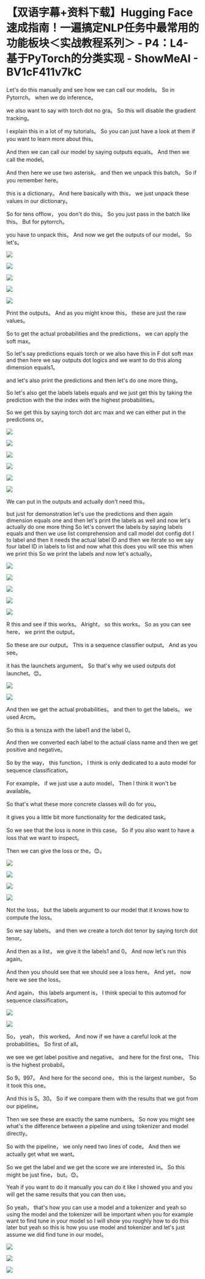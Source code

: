 # 【双语字幕+资料下载】Hugging Face速成指南！一遍搞定NLP任务中最常用的功能板块＜实战教程系列＞ - P4：L4- 基于PyTorch的分类实现 - ShowMeAI - BV1cF411v7kC

Let's do this manually and see how we can call our models。 So in Pytorrch。 when we do inference。

 we also want to say with torch dot no gra。 So this will disable the gradient tracking。

 I explain this in a lot of my tutorials。 So you can just have a look at them if you want to learn more about this。

 And then we can call our model by saying outputs equals。 And then we call the model。

 And then here we use two asterisk。 and then we unpack this batch。 So if you remember here。

 this is a dictionary。 And here basically with this， we just unpack these values in our dictionary。

 So for tens offlow， you don't do this。 So you just pass in the batch like this。 But for pytorrch。

 you have to unpack this。 And now we get the outputs of our model。 So let's。



![](img/6f843910cc38c033063518b8167635a3_1.png)

![](img/6f843910cc38c033063518b8167635a3_2.png)

![](img/6f843910cc38c033063518b8167635a3_3.png)

![](img/6f843910cc38c033063518b8167635a3_4.png)

![](img/6f843910cc38c033063518b8167635a3_5.png)

Print the outputs。 And as you might know this， these are just the raw values。

 So to get the actual probabilities and the predictions， we can apply the soft max。

 So let's say predictions equals torch or we also have this in F dot soft max and then here we say outputs dot logics and we want to do this along dimension equals1。

 and let's also print the predictions and then let's do one more thing。

 So let's also get the labels labels equals and we just get this by taking the prediction with the the index with the highest probabilities。

 So we get this by saying torch dot arc max and we can either put in the predictions or。



![](img/6f843910cc38c033063518b8167635a3_7.png)

![](img/6f843910cc38c033063518b8167635a3_8.png)

![](img/6f843910cc38c033063518b8167635a3_9.png)

![](img/6f843910cc38c033063518b8167635a3_10.png)

![](img/6f843910cc38c033063518b8167635a3_11.png)

![](img/6f843910cc38c033063518b8167635a3_12.png)

We can put in the outputs and actually don't need this。

 but just for demonstration let's use the predictions and then again dimension equals one and then let's print the labels as well and now let's actually do one more thing So let's convert the labels by saying labels equals and then we use list comprehension and call model dot config dot I to label and then it needs the actual label ID and then we iterate so we say four label ID in labels to list and now what this does you will see this when we print this So we print the labels and now let's actually。



![](img/6f843910cc38c033063518b8167635a3_14.png)

![](img/6f843910cc38c033063518b8167635a3_15.png)

![](img/6f843910cc38c033063518b8167635a3_16.png)

![](img/6f843910cc38c033063518b8167635a3_17.png)

![](img/6f843910cc38c033063518b8167635a3_18.png)

R this and see if this works。 Alright， so this works。 So as you can see here， we print the output。

 So these are our output。 This is a sequence classifier output。 And as you see。

 it has the launchets argument。 So that's why we used outputs dot launchet。😊。



![](img/6f843910cc38c033063518b8167635a3_20.png)

![](img/6f843910cc38c033063518b8167635a3_21.png)

And then we get the actual probabilities。 and then to get the labels。 we used Arcm。

 So this is a tensza with the label1 and the label 0。

 And then we converted each label to the actual class name and then we get positive and negative。

 So by the way， this function， I think is only dedicated to a auto model for sequence classification。

 For example， if we just use a auto model， Then I think it won't be available。

 So that's what these more concrete classes will do for you。

 it gives you a little bit more functionality for the dedicated task。

 So we see that the loss is none in this case。 So if you also want to have a loss that we want to inspect。

 Then we can give the loss or the。😊。

![](img/6f843910cc38c033063518b8167635a3_23.png)

![](img/6f843910cc38c033063518b8167635a3_24.png)

![](img/6f843910cc38c033063518b8167635a3_25.png)

![](img/6f843910cc38c033063518b8167635a3_26.png)

Not the loss， but the labels argument to our model that it knows how to compute the loss。

 So we say labels。 and then we create a torch dot tenor by saying torch dot tenor。

 And then as a list， we give it the labels1 and 0。 And now let's run this again。

 And then you should see that we should see a loss here。 And yet， now here we see the loss。

 And again， this labels argument is， I think special to this automod for sequence classification。



![](img/6f843910cc38c033063518b8167635a3_28.png)

![](img/6f843910cc38c033063518b8167635a3_29.png)

So， yeah， this worked。 And now if we have a careful look at the probabilities。 So first of all。

 we see we get label positive and negative。 and here for the first one。 This is the highest probabil。

 So 9。997。 And here for the second one， this is the largest number。 So it took this one。

 And this is 5。30。 So if we compare them with the results that we got from our pipeline。

 Then we see these are exactly the same numbers。 So now you might see what's the difference between a pipeline and using tokenizer and model directly。

 So with the pipeline， we only need two lines of code。 And then we actually get what we want。

 So we get the label and we get the score we are interested in。 So this might be just fine， but。😊。

Yeah if you want to do it manually you can do it like I showed you and you will get the same results that you can then use。

 So yeah， that's how you can use a model and a tokenizer and yeah so using the model and the tokenizer will be important when you for example want to find tune in your model so I will show you roughly how to do this later but yeah so this is how you use model and tokenizer and let's just assume we did find tune in our model。



![](img/6f843910cc38c033063518b8167635a3_31.png)

![](img/6f843910cc38c033063518b8167635a3_32.png)

![](img/6f843910cc38c033063518b8167635a3_33.png)